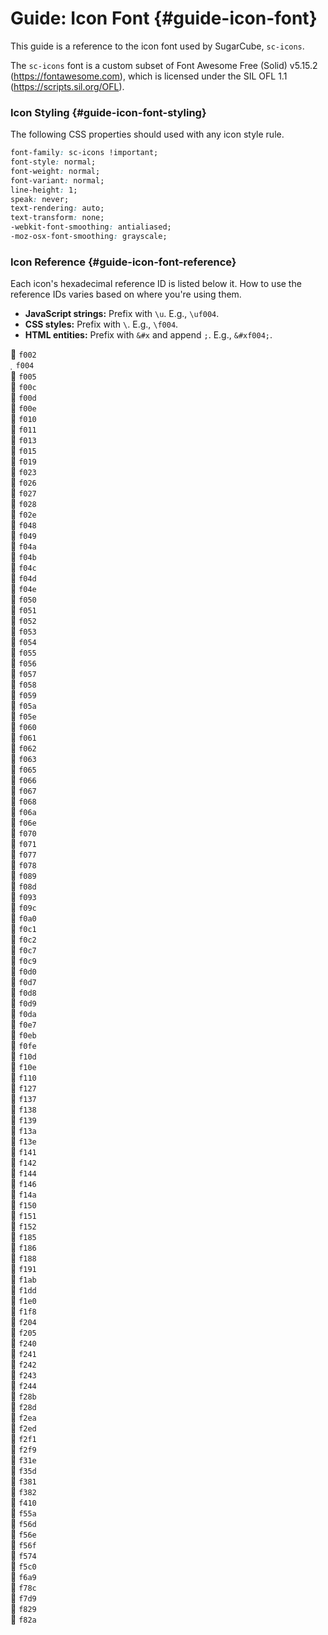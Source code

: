 <!-- ***********************************************************************************************
	Guide: Icon Font
************************************************************************************************ -->
# Guide: Icon Font {#guide-icon-font}

This guide is a reference to the icon font used by SugarCube, `sc-icons`.

The `sc-icons` font is a custom subset of Font Awesome Free (Solid) v5.15.2 (https://fontawesome.com), which is licensed under the SIL OFL 1.1 (https://scripts.sil.org/OFL).

<!-- *********************************************************************** -->

### Icon Styling {#guide-icon-font-styling}

The following CSS properties should used with any icon style rule.

```css
font-family: sc-icons !important;
font-style: normal;
font-weight: normal;
font-variant: normal;
line-height: 1;
speak: never;
text-rendering: auto;
text-transform: none;
-webkit-font-smoothing: antialiased;
-moz-osx-font-smoothing: grayscale;
```

<!-- *********************************************************************** -->

### Icon Reference {#guide-icon-font-reference}

Each icon's hexadecimal reference ID is listed below it.  How to use the reference IDs varies based on where you're using them.

* **JavaScript strings:** Prefix with `\u`.  E.g., `\uf004`.
* **CSS styles:** Prefix with `\`.  E.g., `\f004`.
* **HTML entities:** Prefix with `&#x` and append `;`.  E.g., `&#xf004;`.

<div id="icon-font-view">
	<div>
		<span title="icon-search" aria-label="icon-search">&#xf002;</span>
		<code>f002</code>
	</div>
	<div>
		<span title="icon-heart" aria-label="icon-heart">&#xf004;</span>
		<code>f004</code>
	</div>
	<div>
		<span title="icon-star" aria-label="icon-star">&#xf005;</span>
		<code>f005</code>
	</div>
	<div>
		<span title="icon-check" aria-label="icon-check">&#xf00c;</span>
		<code>f00c</code>
	</div>
	<div>
		<span title="icon-times" aria-label="icon-times">&#xf00d;</span>
		<code>f00d</code>
	</div>
	<div>
		<span title="icon-search-plus" aria-label="icon-search-plus">&#xf00e;</span>
		<code>f00e</code>
	</div>
	<div>
		<span title="icon-search-minus" aria-label="icon-search-minus">&#xf010;</span>
		<code>f010</code>
	</div>
	<div>
		<span title="icon-power-off" aria-label="icon-power-off">&#xf011;</span>
		<code>f011</code>
	</div>
	<div>
		<span title="icon-cog" aria-label="icon-cog">&#xf013;</span>
		<code>f013</code>
	</div>
	<div>
		<span title="icon-home" aria-label="icon-home">&#xf015;</span>
		<code>f015</code>
	</div>
	<div>
		<span title="icon-download" aria-label="icon-download">&#xf019;</span>
		<code>f019</code>
	</div>
	<div>
		<span title="icon-lock" aria-label="icon-lock">&#xf023;</span>
		<code>f023</code>
	</div>
	<div>
		<span title="icon-volume-off" aria-label="icon-volume-off">&#xf026;</span>
		<code>f026</code>
	</div>
	<div>
		<span title="icon-volume-down" aria-label="icon-volume-down">&#xf027;</span>
		<code>f027</code>
	</div>
	<div>
		<span title="icon-volume-up" aria-label="icon-volume-up">&#xf028;</span>
		<code>f028</code>
	</div>
	<div>
		<span title="icon-bookmark" aria-label="icon-bookmark">&#xf02e;</span>
		<code>f02e</code>
	</div>
	<div>
		<span title="icon-step-backward" aria-label="icon-step-backward">&#xf048;</span>
		<code>f048</code>
	</div>
	<div>
		<span title="icon-fast-backward" aria-label="icon-fast-backward">&#xf049;</span>
		<code>f049</code>
	</div>
	<div>
		<span title="icon-backward" aria-label="icon-backward">&#xf04a;</span>
		<code>f04a</code>
	</div>
	<div>
		<span title="icon-play" aria-label="icon-play">&#xf04b;</span>
		<code>f04b</code>
	</div>
	<div>
		<span title="icon-pause" aria-label="icon-pause">&#xf04c;</span>
		<code>f04c</code>
	</div>
	<div>
		<span title="icon-stop" aria-label="icon-stop">&#xf04d;</span>
		<code>f04d</code>
	</div>
	<div>
		<span title="icon-forward" aria-label="icon-forward">&#xf04e;</span>
		<code>f04e</code>
	</div>
	<div>
		<span title="icon-fast-forward" aria-label="icon-fast-forward">&#xf050;</span>
		<code>f050</code>
	</div>
	<div>
		<span title="icon-step-forward" aria-label="icon-step-forward">&#xf051;</span>
		<code>f051</code>
	</div>
	<div>
		<span title="icon-eject" aria-label="icon-eject">&#xf052;</span>
		<code>f052</code>
	</div>
	<div>
		<span title="icon-chevron-left" aria-label="icon-chevron-left">&#xf053;</span>
		<code>f053</code>
	</div>
	<div>
		<span title="icon-chevron-right" aria-label="icon-chevron-right">&#xf054;</span>
		<code>f054</code>
	</div>
	<div>
		<span title="icon-plus-circle" aria-label="icon-plus-circle">&#xf055;</span>
		<code>f055</code>
	</div>
	<div>
		<span title="icon-minus-circle" aria-label="icon-minus-circle">&#xf056;</span>
		<code>f056</code>
	</div>
	<div>
		<span title="icon-times-circle" aria-label="icon-times-circle">&#xf057;</span>
		<code>f057</code>
	</div>
	<div>
		<span title="icon-check-circle" aria-label="icon-check-circle">&#xf058;</span>
		<code>f058</code>
	</div>
	<div>
		<span title="icon-question-circle" aria-label="icon-question-circle">&#xf059;</span>
		<code>f059</code>
	</div>
	<div>
		<span title="icon-info-circle" aria-label="icon-info-circle">&#xf05a;</span>
		<code>f05a</code>
	</div>
	<div>
		<span title="icon-ban" aria-label="icon-ban">&#xf05e;</span>
		<code>f05e</code>
	</div>
	<div>
		<span title="icon-arrow-left" aria-label="icon-arrow-left">&#xf060;</span>
		<code>f060</code>
	</div>
	<div>
		<span title="icon-arrow-right" aria-label="icon-arrow-right">&#xf061;</span>
		<code>f061</code>
	</div>
	<div>
		<span title="icon-arrow-up" aria-label="icon-arrow-up">&#xf062;</span>
		<code>f062</code>
	</div>
	<div>
		<span title="icon-arrow-down" aria-label="icon-arrow-down">&#xf063;</span>
		<code>f063</code>
	</div>
	<div>
		<span title="icon-expand" aria-label="icon-expand">&#xf065;</span>
		<code>f065</code>
	</div>
	<div>
		<span title="icon-compress" aria-label="icon-compress">&#xf066;</span>
		<code>f066</code>
	</div>
	<div>
		<span title="icon-plus" aria-label="icon-plus">&#xf067;</span>
		<code>f067</code>
	</div>
	<div>
		<span title="icon-minus" aria-label="icon-minus">&#xf068;</span>
		<code>f068</code>
	</div>
	<div>
		<span title="icon-exclamation-circle" aria-label="icon-exclamation-circle">&#xf06a;</span>
		<code>f06a</code>
	</div>
	<div>
		<span title="icon-eye" aria-label="icon-eye">&#xf06e;</span>
		<code>f06e</code>
	</div>
	<div>
		<span title="icon-eye-slash" aria-label="icon-eye-slash">&#xf070;</span>
		<code>f070</code>
	</div>
	<div>
		<span title="icon-exclamation-triangle" aria-label="icon-exclamation-triangle">&#xf071;</span>
		<code>f071</code>
	</div>
	<div>
		<span title="icon-chevron-up" aria-label="icon-chevron-up">&#xf077;</span>
		<code>f077</code>
	</div>
	<div>
		<span title="icon-chevron-down" aria-label="icon-chevron-down">&#xf078;</span>
		<code>f078</code>
	</div>
	<div>
		<span title="icon-star-half" aria-label="icon-star-half">&#xf089;</span>
		<code>f089</code>
	</div>
	<div>
		<span title="icon-thumbtack" aria-label="icon-thumbtack">&#xf08d;</span>
		<code>f08d</code>
	</div>
	<div>
		<span title="icon-upload" aria-label="icon-upload">&#xf093;</span>
		<code>f093</code>
	</div>
	<div>
		<span title="icon-unlock" aria-label="icon-unlock">&#xf09c;</span>
		<code>f09c</code>
	</div>
	<div>
		<span title="icon-hdd" aria-label="icon-hdd">&#xf0a0;</span>
		<code>f0a0</code>
	</div>
	<div>
		<span title="icon-link" aria-label="icon-link">&#xf0c1;</span>
		<code>f0c1</code>
	</div>
	<div>
		<span title="icon-cloud" aria-label="icon-cloud">&#xf0c2;</span>
		<code>f0c2</code>
	</div>
	<div>
		<span title="icon-save" aria-label="icon-save">&#xf0c7;</span>
		<code>f0c7</code>
	</div>
	<div>
		<span title="icon-bars" aria-label="icon-bars">&#xf0c9;</span>
		<code>f0c9</code>
	</div>
	<div>
		<span title="icon-magic" aria-label="icon-magic">&#xf0d0;</span>
		<code>f0d0</code>
	</div>
	<div>
		<span title="icon-caret-down" aria-label="icon-caret-down">&#xf0d7;</span>
		<code>f0d7</code>
	</div>
	<div>
		<span title="icon-caret-up" aria-label="icon-caret-up">&#xf0d8;</span>
		<code>f0d8</code>
	</div>
	<div>
		<span title="icon-caret-left" aria-label="icon-caret-left">&#xf0d9;</span>
		<code>f0d9</code>
	</div>
	<div>
		<span title="icon-caret-right" aria-label="icon-caret-right">&#xf0da;</span>
		<code>f0da</code>
	</div>
	<div>
		<span title="icon-bolt" aria-label="icon-bolt">&#xf0e7;</span>
		<code>f0e7</code>
	</div>
	<div>
		<span title="icon-lightbulb" aria-label="icon-lightbulb">&#xf0eb;</span>
		<code>f0eb</code>
	</div>
	<div>
		<span title="icon-plus-square" aria-label="icon-plus-square">&#xf0fe;</span>
		<code>f0fe</code>
	</div>
	<div>
		<span title="icon-quote-left" aria-label="icon-quote-left">&#xf10d;</span>
		<code>f10d</code>
	</div>
	<div>
		<span title="icon-quote-right" aria-label="icon-quote-right">&#xf10e;</span>
		<code>f10e</code>
	</div>
	<div>
		<span title="icon-spinner" aria-label="icon-spinner">&#xf110;</span>
		<code>f110</code>
	</div>
	<div>
		<span title="icon-unlink" aria-label="icon-unlink">&#xf127;</span>
		<code>f127</code>
	</div>
	<div>
		<span title="icon-chevron-circle-left" aria-label="icon-chevron-circle-left">&#xf137;</span>
		<code>f137</code>
	</div>
	<div>
		<span title="icon-chevron-circle-right" aria-label="icon-chevron-circle-right">&#xf138;</span>
		<code>f138</code>
	</div>
	<div>
		<span title="icon-chevron-circle-up" aria-label="icon-chevron-circle-up">&#xf139;</span>
		<code>f139</code>
	</div>
	<div>
		<span title="icon-chevron-circle-down" aria-label="icon-chevron-circle-down">&#xf13a;</span>
		<code>f13a</code>
	</div>
	<div>
		<span title="icon-unlock-alt" aria-label="icon-unlock-alt">&#xf13e;</span>
		<code>f13e</code>
	</div>
	<div>
		<span title="icon-ellipsis-h" aria-label="icon-ellipsis-h">&#xf141;</span>
		<code>f141</code>
	</div>
	<div>
		<span title="icon-ellipsis-v" aria-label="icon-ellipsis-v">&#xf142;</span>
		<code>f142</code>
	</div>
	<div>
		<span title="icon-play-circle" aria-label="icon-play-circle">&#xf144;</span>
		<code>f144</code>
	</div>
	<div>
		<span title="icon-minus-square" aria-label="icon-minus-square">&#xf146;</span>
		<code>f146</code>
	</div>
	<div>
		<span title="icon-check-square" aria-label="icon-check-square">&#xf14a;</span>
		<code>f14a</code>
	</div>
	<div>
		<span title="icon-caret-square-down" aria-label="icon-caret-square-down">&#xf150;</span>
		<code>f150</code>
	</div>
	<div>
		<span title="icon-caret-square-up" aria-label="icon-caret-square-up">&#xf151;</span>
		<code>f151</code>
	</div>
	<div>
		<span title="icon-caret-square-right" aria-label="icon-caret-square-right">&#xf152;</span>
		<code>f152</code>
	</div>
	<div>
		<span title="icon-sun" aria-label="icon-sun">&#xf185;</span>
		<code>f185</code>
	</div>
	<div>
		<span title="icon-moon" aria-label="icon-moon">&#xf186;</span>
		<code>f186</code>
	</div>
	<div>
		<span title="icon-bug" aria-label="icon-bug">&#xf188;</span>
		<code>f188</code>
	</div>
	<div>
		<span title="icon-caret-square-left" aria-label="icon-caret-square-left">&#xf191;</span>
		<code>f191</code>
	</div>
	<div>
		<span title="icon-language" aria-label="icon-language">&#xf1ab;</span>
		<code>f1ab</code>
	</div>
	<div>
		<span title="icon-paragraph" aria-label="icon-paragraph">&#xf1dd;</span>
		<code>f1dd</code>
	</div>
	<div>
		<span title="icon-share-alt" aria-label="icon-share-alt">&#xf1e0;</span>
		<code>f1e0</code>
	</div>
	<div>
		<span title="icon-trash" aria-label="icon-trash">&#xf1f8;</span>
		<code>f1f8</code>
	</div>
	<div>
		<span title="icon-toggle-off" aria-label="icon-toggle-off">&#xf204;</span>
		<code>f204</code>
	</div>
	<div>
		<span title="icon-toggle-on" aria-label="icon-toggle-on">&#xf205;</span>
		<code>f205</code>
	</div>
	<div>
		<span title="icon-battery-full" aria-label="icon-battery-full">&#xf240;</span>
		<code>f240</code>
	</div>
	<div>
		<span title="icon-battery-three-quarters" aria-label="icon-battery-three-quarters">&#xf241;</span>
		<code>f241</code>
	</div>
	<div>
		<span title="icon-battery-half" aria-label="icon-battery-half">&#xf242;</span>
		<code>f242</code>
	</div>
	<div>
		<span title="icon-battery-quarter" aria-label="icon-battery-quarter">&#xf243;</span>
		<code>f243</code>
	</div>
	<div>
		<span title="icon-battery-empty" aria-label="icon-battery-empty">&#xf244;</span>
		<code>f244</code>
	</div>
	<div>
		<span title="icon-pause-circle" aria-label="icon-pause-circle">&#xf28b;</span>
		<code>f28b</code>
	</div>
	<div>
		<span title="icon-stop-circle" aria-label="icon-stop-circle">&#xf28d;</span>
		<code>f28d</code>
	</div>
	<div>
		<span title="icon-undo-alt" aria-label="icon-undo-alt">&#xf2ea;</span>
		<code>f2ea</code>
	</div>
	<div>
		<span title="icon-trash-alt" aria-label="icon-trash-alt">&#xf2ed;</span>
		<code>f2ed</code>
	</div>
	<div>
		<span title="icon-sync-alt" aria-label="icon-sync-alt">&#xf2f1;</span>
		<code>f2f1</code>
	</div>
	<div>
		<span title="icon-redo-alt" aria-label="icon-redo-alt">&#xf2f9;</span>
		<code>f2f9</code>
	</div>
	<div>
		<span title="icon-expand-arrows-alt" aria-label="icon-expand-arrows-alt">&#xf31e;</span>
		<code>f31e</code>
	</div>
	<div>
		<span title="icon-external-link-alt" aria-label="icon-external-link-alt">&#xf35d;</span>
		<code>f35d</code>
	</div>
	<div>
		<span title="icon-cloud-download-alt" aria-label="icon-cloud-download-alt">&#xf381;</span>
		<code>f381</code>
	</div>
	<div>
		<span title="icon-cloud-upload-alt" aria-label="icon-cloud-upload-alt">&#xf382;</span>
		<code>f382</code>
	</div>
	<div>
		<span title="icon-window-close" aria-label="icon-window-close">&#xf410;</span>
		<code>f410</code>
	</div>
	<div>
		<span title="icon-backspace" aria-label="icon-backspace">&#xf55a;</span>
		<code>f55a</code>
	</div>
	<div>
		<span title="icon-file-download" aria-label="icon-file-download">&#xf56d;</span>
		<code>f56d</code>
	</div>
	<div>
		<span title="icon-file-export" aria-label="icon-file-export">&#xf56e;</span>
		<code>f56e</code>
	</div>
	<div>
		<span title="icon-file-import" aria-label="icon-file-import">&#xf56f;</span>
		<code>f56f</code>
	</div>
	<div>
		<span title="icon-file-upload" aria-label="icon-file-upload">&#xf574;</span>
		<code>f574</code>
	</div>
	<div>
		<span title="icon-star-half-alt" aria-label="icon-star-half-alt">&#xf5c0;</span>
		<code>f5c0</code>
	</div>
	<div>
		<span title="icon-volume-mute" aria-label="icon-volume-mute">&#xf6a9;</span>
		<code>f6a9</code>
	</div>
	<div>
		<span title="icon-compress-arrows-alt" aria-label="icon-compress-arrows-alt">&#xf78c;</span>
		<code>f78c</code>
	</div>
	<div>
		<span title="icon-tools" aria-label="icon-tools">&#xf7d9;</span>
		<code>f7d9</code>
	</div>
	<div>
		<span title="icon-trash-restore" aria-label="icon-trash-restore">&#xf829;</span>
		<code>f829</code>
	</div>
	<div>
		<span title="icon-trash-restore-alt" aria-label="icon-trash-restore-alt">&#xf82a;</span>
		<code>f82a</code>
	</div>
</div>
